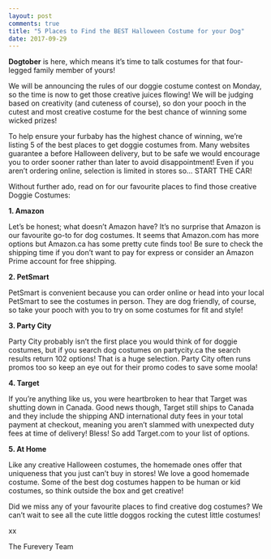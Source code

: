 ```yaml
---
layout: post
comments: true
title: "5 Places to Find the BEST Halloween Costume for your Dog"
date: 2017-09-29
---
```

**Dogtober** is here, which means it’s time to talk costumes for that four-legged family member of yours! 

We will be announcing the rules of our doggie costume contest on Monday, so the time is now to get those creative juices flowing! We will be judging based on creativity (and cuteness of course), so don your pooch in the cutest and most creative costume for the best chance of winning some wicked prizes! 

To help ensure your furbaby has the highest chance of winning, we’re listing 5 of the best places to get doggie costumes from. Many websites guarantee a before Halloween delivery, but to be safe we would encourage you to order sooner rather than later to avoid disappointment! Even if you aren’t ordering online, selection is limited in stores so… START THE CAR! 

Without further ado, read on for our favourite places to find those creative Doggie Costumes: 

**1.	Amazon**

  Let’s be honest; what doesn’t Amazon have? It’s no surprise that Amazon is our favourite go-to for dog costumes. It seems that Amazon.com has more options but Amazon.ca has some pretty cute finds too! Be sure to check the shipping time if you don’t want to pay for express or consider an Amazon Prime account for free shipping. 

**2.	PetSmart**

  PetSmart is convenient because you can order online or head into your local PetSmart to see the costumes in person. They are dog friendly, of course, so take your pooch with you to try on some costumes for fit and style! 

**3.	Party City**

  Party City probably isn’t the first place you would think of for doggie costumes, but if you search dog costumes on partycity.ca the search results return 102 options! That is a huge selection. Party City often runs promos too so keep an eye out for their promo codes to save some moola! 

**4.	Target**

  If you’re anything like us, you were heartbroken to hear that Target was shutting down in Canada. Good news though, Target still ships to Canada and they include the shipping AND international duty fees in your total payment at checkout, meaning you aren’t slammed with unexpected duty fees at time of delivery! Bless! So add Target.com to your list of options. 

**5.	At Home**

  Like any creative Halloween costumes, the homemade ones offer that uniqueness that you just can’t buy in stores! We love a good homemade costume. Some of the best dog costumes happen to be human or kid costumes, so think outside the box and get creative! 

Did we miss any of your favourite places to find creative dog costumes? We can’t wait to see all the cute little doggos rocking the cutest little costumes! 

xx

The Furevery Team 
